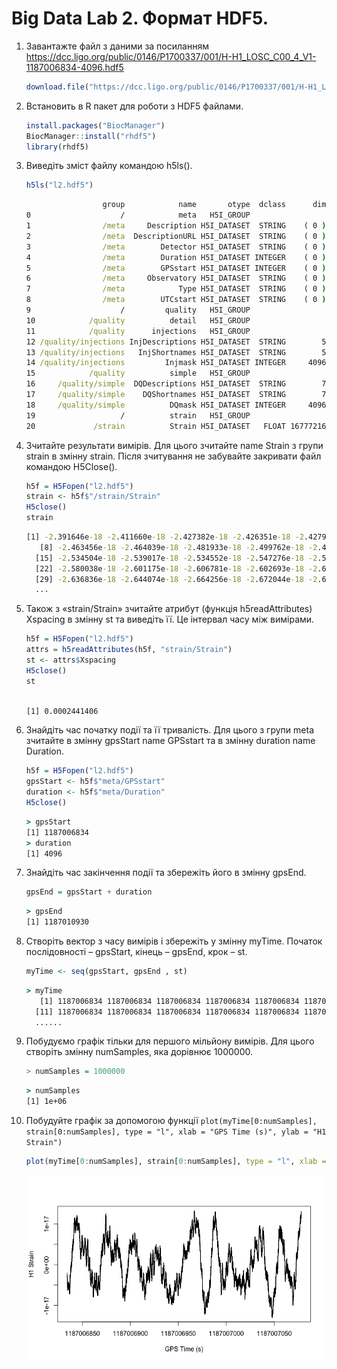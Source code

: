 # Big Data Lab 2. Формат HDF5. 
1. Завантажте файл з даними за посиланням
https://dcc.ligo.org/public/0146/P1700337/001/H-H1_LOSC_C00_4_V1-1187006834-4096.hdf5
    ```R
    download.file("https://dcc.ligo.org/public/0146/P1700337/001/H-H1_LOSC_C00_4_V1-1187006834-4096.hdf5","l2.hdf5", "auto", TRUE,"wb")
    ```
   
2. Встановить в R пакет для роботи з HDF5 файлами.
    ```R
    install.packages("BiocManager")
    BiocManager::install("rhdf5")
    library(rhdf5)
    ```
   
3. Виведіть зміст файлу командою h5ls().
    ```R
    h5ls("l2.hdf5")
    ```
    
    ```cmd
                     group            name       otype  dclass      dim
    0                    /            meta   H5I_GROUP                 
    1                /meta     Description H5I_DATASET  STRING    ( 0 )
    2                /meta  DescriptionURL H5I_DATASET  STRING    ( 0 )
    3                /meta        Detector H5I_DATASET  STRING    ( 0 )
    4                /meta        Duration H5I_DATASET INTEGER    ( 0 )
    5                /meta        GPSstart H5I_DATASET INTEGER    ( 0 )
    6                /meta     Observatory H5I_DATASET  STRING    ( 0 )
    7                /meta            Type H5I_DATASET  STRING    ( 0 )
    8                /meta        UTCstart H5I_DATASET  STRING    ( 0 )
    9                    /         quality   H5I_GROUP                 
    10            /quality          detail   H5I_GROUP                 
    11            /quality      injections   H5I_GROUP                 
    12 /quality/injections InjDescriptions H5I_DATASET  STRING        5
    13 /quality/injections   InjShortnames H5I_DATASET  STRING        5
    14 /quality/injections         Injmask H5I_DATASET INTEGER     4096
    15            /quality          simple   H5I_GROUP                 
    16     /quality/simple  DQDescriptions H5I_DATASET  STRING        7
    17     /quality/simple    DQShortnames H5I_DATASET  STRING        7
    18     /quality/simple          DQmask H5I_DATASET INTEGER     4096
    19                   /          strain   H5I_GROUP                 
    20             /strain          Strain H5I_DATASET   FLOAT 16777216
    ```
4. Зчитайте результати вимірів. Для цього зчитайте name Strain з групи strain
в змінну strain. Після зчитування не забувайте закривати файл командою
H5Close().
    ```R
    h5f = H5Fopen("l2.hdf5")
    strain <- h5f$"/strain/Strain"
    H5close()
    strain
    ```
    
    ```cmd
    [1] -2.391646e-18 -2.411660e-18 -2.427382e-18 -2.426351e-18 -2.427996e-18 -2.446291e-18 -2.462962e-18
       [8] -2.463456e-18 -2.464039e-18 -2.481933e-18 -2.499762e-18 -2.499653e-18 -2.499740e-18 -2.514827e-18
      [15] -2.534504e-18 -2.539017e-18 -2.534552e-18 -2.547276e-18 -2.567941e-18 -2.573345e-18 -2.569082e-18
      [22] -2.580038e-18 -2.601175e-18 -2.606781e-18 -2.602693e-18 -2.610871e-18 -2.633490e-18 -2.643470e-18
      [29] -2.636836e-18 -2.644074e-18 -2.664256e-18 -2.672044e-18 -2.668297e-18 -2.674602e-18 -2.694475e-18
      ...
    ```
5. Також з «strain/Strain» зчитайте атрибут (функція h5readAttributes)
Xspacing в змінну st та виведіть її. Це інтервал часу між вимірами.
    ```R
    h5f = H5Fopen("l2.hdf5")
    attrs = h5readAttributes(h5f, "strain/Strain")
    st <- attrs$Xspacing
    H5close()
    st
    
    ```
   
    ```cmd
    
    [1] 0.0002441406
    ```
6. Знайдіть час початку події та її тривалість. Для цього з групи meta зчитайте
в змінну gpsStart name GPSstart та в змінну duration name Duration.
    ```R
    h5f = H5Fopen("l2.hdf5")
    gpsStart <- h5f$"meta/GPSstart"
    duration <- h5f$"meta/Duration"
    H5close()
    ```
    
    ```cmd
    > gpsStart
    [1] 1187006834
    > duration
    [1] 4096
    ```
7. Знайдіть час закінчення події та збережіть його в змінну gpsEnd.
    ```R
    gpsEnd = gpsStart + duration
    ```
    
    ```cmd
    > gpsEnd
    [1] 1187010930
    ```
8. Створіть вектор з часу вимірів і збережіть у змінну myTime. Початок
послідовності – gpsStart, кінець – gpsEnd, крок – st.
    ```R
    myTime <- seq(gpsStart, gpsEnd , st)
    ```
    
    ```cmd
    > myTime
       [1] 1187006834 1187006834 1187006834 1187006834 1187006834 1187006834 1187006834 1187006834 1187006834 1187006834
      [11] 1187006834 1187006834 1187006834 1187006834 1187006834 1187006834 1187006834 1187006834 1187006834 1187006834
      ......

    ```
9. Побудуємо графік тільки для першого мільйону вимірів. Для цього створіть
змінну numSamples, яка дорівнює 1000000.
    ```R
    > numSamples = 1000000
    ```
    
    ```cmd
    > numSamples
    [1] 1e+06
    ```
10. Побудуйте графік за допомогою функції `plot(myTime[0:numSamples], strain[0:numSamples], type = "l", xlab = "GPS Time (s)", ylab = "H1 Strain")`
    ```R
    plot(myTime[0:numSamples], strain[0:numSamples], type = "l", xlab = "GPS Time (s)", ylab = "H1 Strain")
    ```
    
    ![](lab_2_10.png)
 
